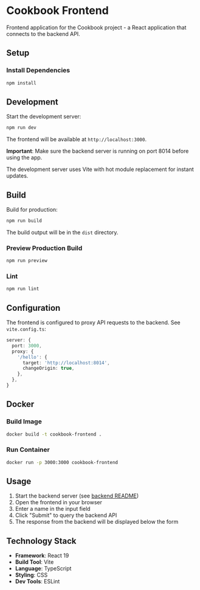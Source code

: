 # Cookbook Frontend

Frontend application for the Cookbook project - a React application that connects to the backend API.

## Setup

### Install Dependencies

```bash
npm install
```

## Development

Start the development server:
```bash
npm run dev
```

The frontend will be available at `http://localhost:3000`.

**Important**: Make sure the backend server is running on port 8014 before using the app.

The development server uses Vite with hot module replacement for instant updates.

## Build

Build for production:
```bash
npm run build
```

The build output will be in the `dist` directory.

### Preview Production Build

```bash
npm run preview
```

### Lint

```bash
npm run lint
```

## Configuration

The frontend is configured to proxy API requests to the backend. See `vite.config.ts`:

```typescript
server: {
  port: 3000,
  proxy: {
    '/hello': {
      target: 'http://localhost:8014',
      changeOrigin: true,
    },
  },
}
```

## Docker

### Build Image

```bash
docker build -t cookbook-frontend .
```

### Run Container

```bash
docker run -p 3000:3000 cookbook-frontend
```

## Usage

1. Start the backend server (see [backend README](../backend/README.md))
2. Open the frontend in your browser
3. Enter a name in the input field
4. Click "Submit" to query the backend API
5. The response from the backend will be displayed below the form

## Technology Stack

- **Framework**: React 19
- **Build Tool**: Vite
- **Language**: TypeScript
- **Styling**: CSS
- **Dev Tools**: ESLint
